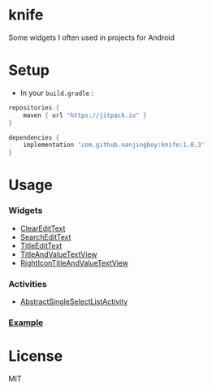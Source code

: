 # knife
Some widgets I often used in projects for Android

# Setup

* In your `build.gradle` :

```gradle
repositories {
    maven { url "https://jitpack.io" }
}

dependencies {
    implementation 'com.github.nanjingboy:knife:1.0.3'
}
```

# Usage

### Widgets

* [ClearEditText](sample/src/main/res/layout/activity_clear_edit_text_demo.xml)
* [SearchEditText](sample/src/main/res/layout/activity_search_edit_text_demo.xml)
* [TitleEditText](sample/src/main/res/layout/activity_title_edit_text_demo.xml)
* [TitleAndValueTextView](sample/src/main/res/layout/activity_title_and_value_text_view_demo.xml)
* [RightIconTitleAndValueTextView](sample/src/main/res/layout/activity_right_icon_title_and_value_text_view.xml)

### Activities

* [AbstractSingleSelectListActivity](sample/src/main/java/me/tom/knife/sample/UserSingleSelectListActivity.java)

### [Example](sample/src/main)

# License

MIT
